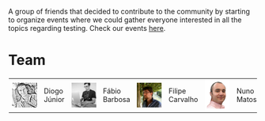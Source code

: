 
A group of friends that decided to contribute to the community by starting to organize events where we could gather everyone interested in all the topics regarding testing. 
Check our events <a href="https://portotestersmeetup.eventbrite.com" target="_blank">here</a>.

# Team

<table width="500px" height="100%" style="border: 1px solid transparent">

<tr>

<td>
<img src="images/organization/diogo_junior.jpg" width="48" style="min-width:50px;" align="left"/>
</td>
<td>
Diogo Júnior
</td>

<td>
<img src="images/organization/fabio_barbosa.jpg" width="48" style="min-width:50px;" align="left"/>
</td>
<td>
Fábio Barbosa
</td>

<td>
<img src="images/organization/filipe_carvalho.jpg" width="48" style="min-width:50px;" align="left"/>
</td>
<td>
Filipe Carvalho
</td>

<td>
<img src="images/organization/nuno_matos.png" width="48" style="min-width:50px;" align="left"/>
</td>
<td>
Nuno Matos
</td>

</tr>

</table>

